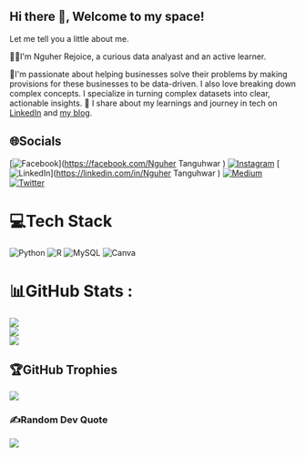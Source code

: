 ## Hi there 👋, Welcome to my space!

Let me tell you a little about me.

👩‍💻I'm Nguher Rejoice, a curious data analyast and an active learner.

🌱I'm passionate about helping businesses solve their problems by making provisions for these businesses to be data-driven. I also love breaking down complex concepts. I specialize in turning complex datasets into clear, actionable insights.
🌷 I share about my learnings and journey in tech on [LinkedIn](https://www.linkedin.com/in/nguhert?utm_source=share&utm_campaign=share_via&utm_content=profile&utm_medium=android_app) and [my blog](https://medium.com/@nguhert).

<!-- !
[![GitHub Stats](https://github-readme-stats.vercel.app/api?username=Nguher&theme=vision-friendly-dark&show_icons=true&hide_border=true&count_private=true)](https://github.com/Nguher/github-readme-stats)


🌱 Exploring new technologies and tools while also writing about them.

🚀 Telling data stories that make an impact.

📖 Enlightening fellow data folks and business owners on important data concepts.

 📫 How to reach me: ...
- 😄 Pronouns: ...
- ⚡ Fun fact: ...
-->

## 🌐Socials
[![Facebook](https://img.shields.io/badge/Facebook-%231877F2.svg?logo=Facebook&logoColor=white)](https://facebook.com/Nguher Tanguhwar ) [![Instagram](https://img.shields.io/badge/Instagram-%23E4405F.svg?logo=Instagram&logoColor=white)](https://instagram.com/nguhert) [![LinkedIn](https://img.shields.io/badge/LinkedIn-%230077B5.svg?logo=linkedin&logoColor=white)](https://linkedin.com/in/Nguher Tanguhwar ) [![Medium](https://img.shields.io/badge/Medium-12100E?logo=medium&logoColor=white)](https://medium.com/@nguhert) [![Twitter](https://img.shields.io/badge/Twitter-%231DA1F2.svg?logo=Twitter&logoColor=white)](https://twitter.com/Ngu_her) 

# 💻Tech Stack
![Python](https://img.shields.io/badge/python-3670A0?style=plastic&logo=python&logoColor=ffdd54) ![R](https://img.shields.io/badge/r-%23276DC3.svg?style=plastic&logo=r&logoColor=white) ![MySQL](https://img.shields.io/badge/mysql-%2300f.svg?style=plastic&logo=mysql&logoColor=white) ![Canva](https://img.shields.io/badge/Canva-%2300C4CC.svg?style=plastic&logo=Canva&logoColor=white)
# 📊GitHub Stats :
![](https://github-readme-stats.vercel.app/api?username=Nguher&theme=radical&hide_border=false&include_all_commits=false&count_private=false)<br/>
![](https://github-readme-streak-stats.herokuapp.com/?user=Nguher&theme=radical&hide_border=false)<br/>
![](https://github-readme-stats.vercel.app/api/top-langs/?username=Nguher&theme=radical&hide_border=false&include_all_commits=false&count_private=false&layout=compact)

## 🏆GitHub Trophies
![](https://github-trophies.vercel.app/?username=Nguher&theme=radical&no-frame=false&no-bg=false&margin-w=4)

### ✍️Random Dev Quote
![](https://quotes-github-readme.vercel.app/api?type=vetical&theme=radical)

